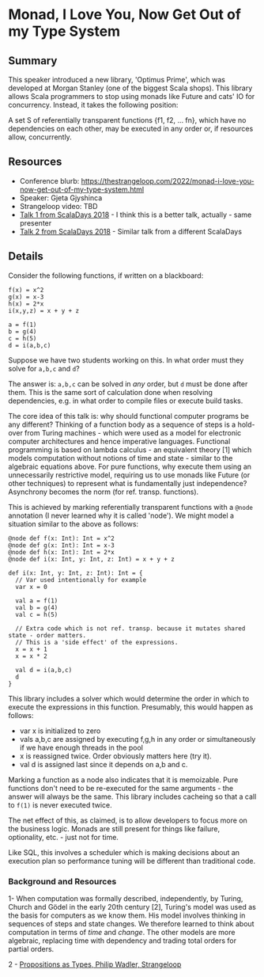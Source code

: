 # Monad, I Love You, Now Get Out of my Type System


## Summary

This speaker introduced a new library, 'Optimus Prime', which was developed at Morgan Stanley (one of the biggest Scala shops).  This library allows Scala programmers to stop using monads like Future and cats' IO for concurrency.  Instead, it takes the following position:

A set S of referentially transparent functions {f1, f2, ... fn}, which have no dependencies on each other, may be executed in any order or, if resources allow, concurrently.

## Resources

- Conference blurb: https://thestrangeloop.com/2022/monad-i-love-you-now-get-out-of-my-type-system.html
- Speaker: Gjeta Gjyshinca
- Strangeloop video: TBD
- [Talk 1 from ScalaDays 2018](https://www.youtube.com/watch?v=BW8S92jP5sE) - I think this is a better talk, actually - same presenter
- [Talk 2 from ScalaDays 2018](https://www.youtube.com/watch?v=Svgh3mkHtWA) - Similar talk from a different ScalaDays


## Details

Consider the following functions, if written on a blackboard:

```
f(x) = x^2
g(x) = x-3
h(x) = 2*x
i(x,y,z) = x + y + z

a = f(1)
b = g(4)
c = h(5)
d = i(a,b,c)
```

Suppose we have two students working on this.  In what order must they solve for `a,b,c` and `d`?

The answer is: `a,b,c` can be solved in _any_ order, but `d` must be done after them.  This is the same sort of calculation done when resolving dependencies, e.g. in what order to compile files or execute build tasks.

The core idea of this talk is: why should functional computer programs be any different?  Thinking of a function body as a sequence of steps is a hold-over from Turing machines - which were used as a model for electronic computer architectures and hence imperative languages.  Functional programming is based on lambda calculus - an equivalent theory [1] which models computation without notions of time and state - similar to the algebraic equations above.  For pure functions, why execute them using an unnecessarily restrictive model, requiring us to use monads like Future (or other techniques) to represent what is fundamentally just independence?  Asynchrony becomes the norm (for ref. transp. functions).

This is achieved by marking referentially transparent functions with a `@node` annotation (I never learned why it is called 'node').  We might model a situation similar to the above as follows:

```
@node def f(x: Int): Int = x^2
@node def g(x: Int): Int = x-3
@node def h(x: Int): Int = 2*x
@node def i(x: Int, y: Int, z: Int) = x + y + z

def i(x: Int, y: Int, z: Int): Int = {
  // Var used intentionally for example
  var x = 0

  val a = f(1)
  val b = g(4)
  val c = h(5)

  // Extra code which is not ref. transp. because it mutates shared state - order matters.
  // This is a 'side effect' of the expressions.
  x = x + 1
  x = x * 2

  val d = i(a,b,c)
  d
}
```

This library includes a solver which would determine the order in which to execute the expressions in this function.  Presumably, this would happen as follows:

- var x is initialized to zero
- vals a,b,c are assigned by executing f,g,h in any order or simultaneously if we have enough threads in the pool
- x is reassigned twice.  Order obviously matters here (try it).
- val d is assigned last since it depends on a,b and c.

Marking a function as a node also indicates that it is memoizable.  Pure functions don't need to be re-executed for the same arguments - the answer will always be the same.  This library includes cacheing so that a call to `f(1)` is never executed twice.

The net effect of this, as claimed, is to allow developers to focus more on the business logic.  Monads are still present for things like failure, optionality, etc. - just not for time.

Like SQL, this involves a scheduler which is making decisions about an execution plan so performance tuning will be different than traditional code.

### Background and Resources

1- When computation was formally described, independently, by Turing, Church and Gödel in the early 20th century [2], Turing's model was used as the basis for computers as we know them.  His model involves thinking in sequences of steps and state changes.  We therefore learned to think about computation in terms of _time_ and _change_.  The other models are more algebraic, replacing time with dependency and trading total orders for partial orders.

2 - [Propositions as Types, Philip Wadler, Strangeloop](https://www.youtube.com/watch?v=IOiZatlZtGU)

